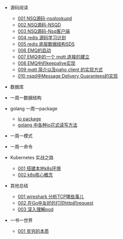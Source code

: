 - 源码阅读
    - [001 NSQ源码-nsqlookupd](https://github.com/lzh2nix/articles/issues/6) 
    - [002 NSQ源码-NSQD](https://github.com/lzh2nix/articles/issues/7)
    - [003 NSQ源码-Nsq客户端](https://github.com/lzh2nix/articles/issues/8)
    - [004 redis 源码学习计划](https://github.com/lzh2nix/articles/issues/12)
    - [005 redis 底层数据结构SDS](https://github.com/lzh2nix/articles/issues/13)
    - [006 EMQ的启动](https://github.com/lzh2nix/articles/issues/9)
    - [007 EMQ中的一个 mqtt 连接的建立](https://github.com/lzh2nix/articles/issues/14)
    - [008 EMQ中的keepalive实现](https://github.com/lzh2nix/articles/issues/10)
    - [009 mqtt 简介以及paho client 的实现方式](https://github.com/lzh2nix/articles/issues/16)
    - [010 nsqd中Message Delivery Guarantees的实现](https://github.com/lzh2nix/articles/issues/18)
- 数据库

- 一周一数据结构
- golang 一周一package
  - [io package](https://github.com/lzh2nix/articles/issues/24)
  - [golang 中各种io花式读写方法](https://github.com/lzh2nix/articles/issues/25)
- 一周一模式
- 一周一命令
- Kubernetes 实战之路
  - [001 搭建本地k8s环境](https://github.com/lzh2nix/articles/issues/21)
  - [002 k8s核心概念](https://github.com/lzh2nix/articles/issues/22)
- 其他总结
   - [001 wireshark 分析TCP哪些事儿](https://github.com/lzh2nix/articles/issues/11)
   - [002 在Go中友好的打印http的request](https://github.com/lzh2nix/articles/issues/17)
   - [003 深入理解pod](https://github.com/lzh2nix/articles/issues/23)
- 一书一世界
   - [001 贫穷的本质](https://github.com/lzh2nix/articles/issues/19)
